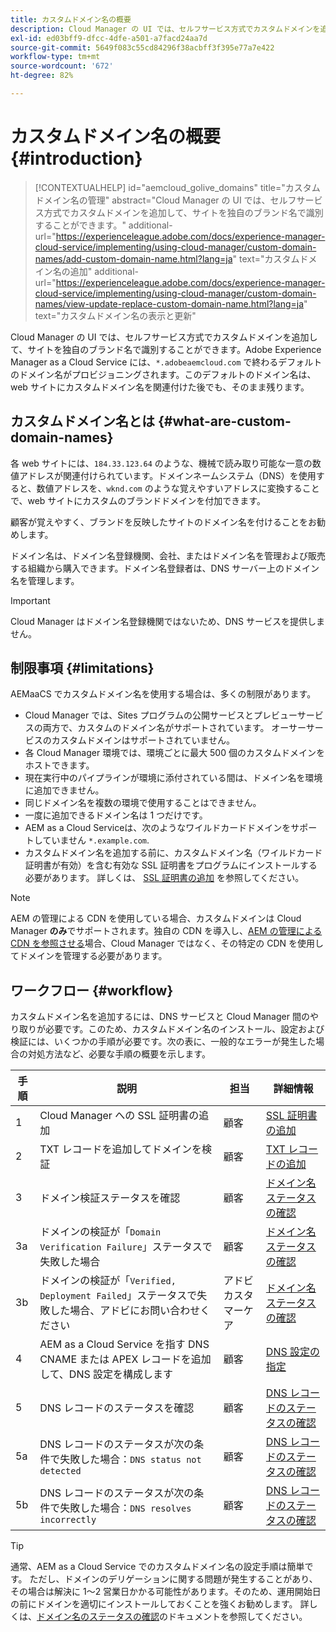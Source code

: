 ```yaml
---
title: カスタムドメイン名の概要
description: Cloud Manager の UI では、セルフサービス方式でカスタムドメインを追加して、サイトを独自のブランド名で識別することができます。
exl-id: ed03bff9-dfcc-4dfe-a501-a7facd24aa7d
source-git-commit: 5649f083c55cd84296f38acbff3f395e77a7e422
workflow-type: tm+mt
source-wordcount: '672'
ht-degree: 82%

---
```



# カスタムドメイン名の概要 {#introduction}

>[!CONTEXTUALHELP]
>id="aemcloud_golive_domains"
>title="カスタムドメイン名の管理"
>abstract="Cloud Manager の UI では、セルフサービス方式でカスタムドメインを追加して、サイトを独自のブランド名で識別することができます。"
>additional-url="https://experienceleague.adobe.com/docs/experience-manager-cloud-service/implementing/using-cloud-manager/custom-domain-names/add-custom-domain-name.html?lang=ja" text="カスタムドメイン名の追加"
>additional-url="https://experienceleague.adobe.com/docs/experience-manager-cloud-service/implementing/using-cloud-manager/custom-domain-names/view-update-replace-custom-domain-name.html?lang=ja" text="カスタムドメイン名の表示と更新"

Cloud Manager の UI では、セルフサービス方式でカスタムドメインを追加して、サイトを独自のブランド名で識別することができます。Adobe Experience Manager as a Cloud Service には、`*.adobeaemcloud.com` で終わるデフォルトのドメイン名がプロビジョニングされます。このデフォルトのドメイン名は、web サイトにカスタムドメイン名を関連付けた後でも、そのまま残ります。

## カスタムドメイン名とは {#what-are-custom-domain-names}

各 web サイトには、`184.33.123.64` のような、機械で読み取り可能な一意の数値アドレスが関連付けられています。ドメインネームシステム（DNS）を使用すると、数値アドレスを、`wknd.com` のような覚えやすいアドレスに変換することで、web サイトにカスタムのブランドドメインを付加できます。

顧客が覚えやすく、ブランドを反映したサイトのドメイン名を付けることをお勧めします。

ドメイン名は、ドメイン名登録機関、会社、またはドメイン名を管理および販売する組織から購入できます。ドメイン名登録者は、DNS サーバー上のドメイン名を管理します。

>[!IMPORTANT]
>
>Cloud Manager はドメイン名登録機関ではないため、DNS サービスを提供しません。

## 制限事項 {#limitations}

AEMaaCS でカスタムドメイン名を使用する場合は、多くの制限があります。

* Cloud Manager では、Sites プログラムの公開サービスとプレビューサービスの両方で、カスタムのドメイン名がサポートされています。 オーサーサービスのカスタムドメインはサポートされていません。
* 各 Cloud Manager 環境では、環境ごとに最大 500 個のカスタムドメインをホストできます。
* 現在実行中のパイプラインが環境に添付されている間は、ドメイン名を環境に追加できません。
* 同じドメイン名を複数の環境で使用することはできません。
* 一度に追加できるドメイン名は 1 つだけです。
* AEM as a Cloud Serviceは、次のようなワイルドカードドメインをサポートしていません `*.example.com`.
* カスタムドメイン名を追加する前に、カスタムドメイン名（ワイルドカード証明書が有効）を含む有効な SSL 証明書をプログラムにインストールする必要があります。 詳しくは、 [SSL 証明書の追加](/help/implementing/cloud-manager/managing-ssl-certifications/add-ssl-certificate.md) を参照してください。

>[!NOTE]
>
>AEM の管理による CDN を使用している場合、カスタムドメインは Cloud Manager **のみ**&#x200B;でサポートされます。独自の CDN を導入し、[AEM の管理による CDN を参照させる](/help/implementing/dispatcher/cdn.md)場合、Cloud Manager ではなく、その特定の CDN を使用してドメインを管理する必要があります。

## ワークフロー {#workflow}

カスタムドメイン名を追加するには、DNS サービスと Cloud Manager 間のやり取りが必要です。このため、カスタムドメイン名のインストール、設定および検証には、いくつかの手順が必要です。次の表に、一般的なエラーが発生した場合の対処方法など、必要な手順の概要を示します。

| 手順 | 説明 | 担当 | 詳細情報 |
|--- |--- |--- |---|
| 1 | Cloud Manager への SSL 証明書の追加 | 顧客 | [SSL 証明書の追加](/help/implementing/cloud-manager/managing-ssl-certifications/add-ssl-certificate.md) |
| 2 | TXT レコードを追加してドメインを検証 | 顧客 | [TXT レコードの追加](/help/implementing/cloud-manager/custom-domain-names/add-text-record.md) |
| 3 | ドメイン検証ステータスを確認 | 顧客 | [ドメイン名ステータスの確認](/help/implementing/cloud-manager/custom-domain-names/check-domain-name-status.md) |
| 3a | ドメインの検証が「`Domain Verification Failure`」ステータスで失敗した場合 | 顧客 | [ドメイン名ステータスの確認](/help/implementing/cloud-manager/custom-domain-names/check-domain-name-status.md) |
| 3b | ドメインの検証が「`Verified, Deployment Failed`」ステータスで失敗した場合、アドビにお問い合わせください | アドビカスタマーケア | [ドメイン名ステータスの確認](/help/implementing/cloud-manager/custom-domain-names/check-domain-name-status.md) |
| 4 | AEM as a Cloud Service を指す DNS CNAME または APEX レコードを追加して、DNS 設定を構成します | 顧客 | [DNS 設定の指定](/help/implementing/cloud-manager/custom-domain-names/configure-dns-settings.md) |
| 5 | DNS レコードのステータスを確認 | 顧客 | [DNS レコードのステータスの確認](/help/implementing/cloud-manager/custom-domain-names/check-dns-record-status.md) |
| 5a | DNS レコードのステータスが次の条件で失敗した場合：`DNS status not detected` | 顧客 | [DNS レコードのステータスの確認](/help/implementing/cloud-manager/custom-domain-names/check-dns-record-status.md) |
| 5b | DNS レコードのステータスが次の条件で失敗した場合：`DNS resolves incorrectly` | 顧客 | [DNS レコードのステータスの確認](/help/implementing/cloud-manager/custom-domain-names/check-dns-record-status.md) |

>[!TIP]
>
>通常、AEM as a Cloud Service でのカスタムドメイン名の設定手順は簡単です。 ただし、ドメインのデリゲーションに関する問題が発生することがあり、その場合は解決に 1～2 営業日かかる可能性があります。そのため、運用開始日の前にドメインを適切にインストールしておくことを強くお勧めします。 詳しくは、[ドメイン名のステータスの確認](/help/implementing/cloud-manager/custom-domain-names/check-domain-name-status.md)のドキュメントを参照してください。
